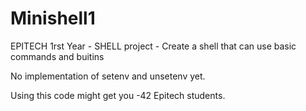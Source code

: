 # Minishell1
EPITECH 1rst Year - SHELL project - Create a shell that can use basic commands and buitins

No implementation of setenv and unsetenv yet.




Using this code might get you -42 Epitech students.
